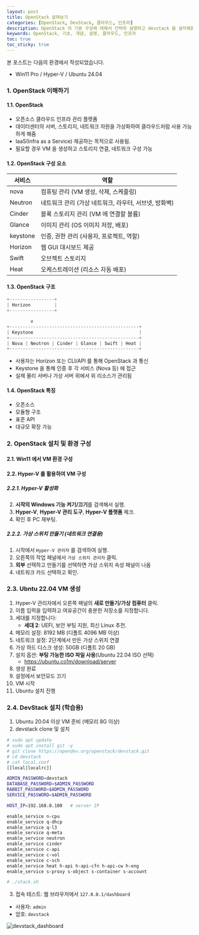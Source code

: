 ```yaml
---
layout: post
title: OpenStack 살펴보기
categories: [OpenStack, DevStack, 클라우드, 인프라]
description: OpenStack 의 기본 구성에 대해서 간략히 설명하고 devstack 을 설치해봅니다.
keywords: OpenStack, 기초, 개념, 설명, 클라우드, 인프라
toc: true
toc_sticky: true
---
```



본 포스트는 다음의 환경에서 작성되었습니다.

- Win11 Pro / Hyper-V / Ubuntu 24.04


### 1. OpenStack 이해하기

#### 1.1. OpenStack

- 오픈소스 클라우드 인프라 관리 플랫폼
- 데이터센터의 서버, 스토리지, 네트워크 자원을 가상화하여 클라우드처럼 사용 가능하게 해줌
- IaaS(Infra as a Service) 제공하는 목적으로 사용됨.
- 필요할 경우 VM 을 생성하고 스토리지 연결, 네트워크 구성 가능

#### 1.2. OpenStack 구성 요소

| 서비스      | 역할                               |
| -------- | -------------------------------- |
| nova     | 컴퓨팅 관리 (VM 생성, 삭제, 스케줄링)         |
| Neutron  | 네트워크 관리 (가상 네트워크, 라우터, 서브넷, 방화벽) |
| Cinder   | 블록 스토리지 관리 (VM 에 연결할 볼륨)         |
| Glance   | 이미지 관리 (OS 이미지 저장, 배포)           |
| keystone | 인증, 권한 관리 (사용자, 프로젝트, 역할)        |
| Horizon  | 웹 GUI 대시보드 제공                    |
| Swift    | 오브젝트 스토리지                        |
| Heat     | 오케스트레이션 (리소스 자동 배포)              |

#### 1.3. OpenStack 구조

```c
+-----------------+
| Horizon         |
+-----------------+

         v
+-------------------------------------------------+
| Keystone                                        |
+-------------------------------------------------+
| Nova | Neutron | Cinder | Glance | Swift | Heat |
+-------------------------------------------------+
```

- 사용자는 Horizon 또는 CLI/API 를 통해 OpenStack 과 통신
- Keystone 을 통해 인증 후 각 서비스 (Nova 등) 에 접근
- 실제 물리 서버나 가상 서버 위에서 위 리소스가 관리됨


#### 1.4. OpenStack 특징


- 오픈소스
- 모듈형 구조
- 표준 API
- 대규모 확장 가능


### 2. OpenStack 설치 및 환경 구성


#### 2.1. Win11 에서 VM 환경 구성

#### 2.2. Hyper-V 를 활용하여 VM 구성

##### 2.2.1. Hyper-V 활성화

2. **시작의 Windows 기능 켜기/끄기**를 검색해서 실행.
3. **Hyper-V**, **Hyper-V 관리 도구**, **Hyper-V 플랫폼** 체크.
4. 확인 후 PC 재부팅.

##### 2.2.2. 가상 스위치 만들기 (네트워크 연결용)

1. 시작에서 `Hyper-V 관리자` 를 검색하여 실행.
2. 오른쪽의 작업 패널에서 `가상 스위치 관리자` 클릭.
3. **외부** 선택하고 만들기를 선택하면 가상 스위치 속성 패널이 나옴
4. 네트워크 카드 선택하고 확인.

### 2.3. Ubntu 22.04 VM 생성

1. Hyper-V 관리자에서 오른쪽 패널의 **새로 만들기/가상 컴퓨터** 클릭.    
2. 이름 입력을 입력하고 여유공간이 충분한 저장소를 지정합니다.
3. 세대를 지정합니다:
    - **세대 2**: UEFI, 보안 부팅 지원, 최신 Linux 추천.
4. 메모리 설정: 8192 MB (디폴트 4096 MB 이상)
5. 네트워크 설정: 2단계에서 만든 가상 스위치 연결
6. 가상 하드 디스크 생성: 50GB (디폴트 20 GB)
7. 설치 옵션:  **부팅 가능한 ISO 파일 사용**(Ubuntu 22.04 ISO 선택)
	- https://ubuntu.co1m/download/server
8. 생성 완료
9. 설정에서 보안모드 끄기
10. VM 시작
11. Ubuntu 설치 진행

### 2.4. DevStack 설치 (학습용)

1. Ubuntu 20.04 이상 VM 준비 (메모리 8G 이상)
2. devstack clone 및 설치

```bash
# sudo apt update
# sudo apt install git -y
# git clone https://opendev.org/openstack/devstack.git
# cd devstack
# cat local.conf
[[local|localrc]]

ADMIN_PASSWORD=devstack
DATABASE_PASSWORD=$ADMIN_PASSWORD
RABBIT_PASSWORD=$ADMIN_PASSWORD
SERVICE_PASSWORD=$ADMIN_PASSWORD

HOST_IP=192.168.0.100   # server IP

enable_service n-cpu
enable_service q-dhcp
enable_service q-l3
enable_service q-meta
enable_service neutron
enable_service cinder
enable_service c-api
enable_service c-vol
enable_service c-sch
enable_service heat h-api h-api-cfn h-api-cw h-eng
enable_service s-proxy s-object s-container s-account

# ./stack.sh
```

3. 접속 테스트: 웹 브라우저에서 `127.0.0.1/dashboard`

- 사용자: `admin`
- 암호: `devstack`


![devstack_dashboard](/images/posts/openstack/dashboard.png)